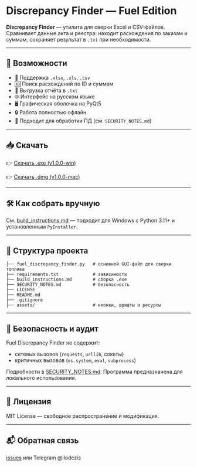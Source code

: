 # Discrepancy Finder — Fuel Edition

**Discrepancy Finder** — утилита для сверки Excel и CSV-файлов.
Сравнивает данные акта и реестра: находит расхождения по заказам и суммам, сохраняет результат в `.txt` при необходимости.

---

## 🔧 Возможности

- 📂 Поддержка `.xlsx`, `.xls`, `.csv`
- 🆔 Поиск расхождений по ID и суммам
- 💾 Выгрузка отчёта в `.txt`
- 🌐 Интерфейс на русском языке
- 🖥️ Графическая оболочка на PyQt5
- 🔒 Работа полностью офлайн
- 🪪 Подходит для обработки ПД (см. `SECURITY_NOTES.md`)

---

## 📥 Скачать

👉 [Скачать .exe (v1.0.0-win)](https://github.com/ilodezis/discrepancy-finder/releases/tag/v1.0.0-win)

👉 [Скачать .dmg (v1.0.0-mac)](https://github.com/ilodezis/discrepancy-finder/releases/tag/v1.0.0-mac)

---

## 🛠️ Как собрать вручную

См. [build_instructions.md](build_instructions.md) — подходит для Windows с Python 3.11+ и установленным `PyInstaller`.

---

## 🧾 Структура проекта

```plaintext
├── fuel_discrepancy_finder.py   # основной GUI-файл для сверки топлива
├── requirements.txt             # зависимости
├── build_instructions.md        # сборка .exe
├── SECURITY_NOTES.md            # безопасность
├── LICENSE
├── README.md
├── .gitignore
├── assets/                      # иконки, шрифты и ресурсы
```

---

## 🔐 Безопасность и аудит

Fuel Discrepancy Finder не содержит:

* сетевых вызовов (`requests`, `urllib`, сокеты)
* критичных вызовов (`os.system`, `eval`, `subprocess`)

Подробности в [SECURITY_NOTES.md](SECURITY_NOTES.md).
Программа предназначена для локального использования.

---

## 📄 Лицензия

MIT License — свободное распространение и модификация.

---

## 📬 Обратная связь

[issues](https://github.com/ilodezis/discrepancy-finder/issues) или Telegram @ilodezis
